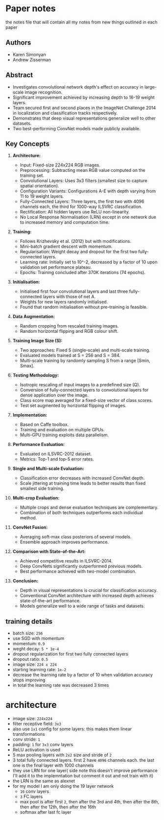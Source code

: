 # Paper notes
the notes file that will contain all my notes from new things outlined in each paper

## Authors
- Karen Simonyan
- Andrew Zisserman

## Abstract
- Investigates convolutional network depth's effect on accuracy in large-scale image recognition.
- Significant improvement achieved by increasing depth to 16-19 weight layers.
- Team secured first and second places in the ImageNet Challenge 2014 in localization and classification tracks respectively.
- Demonstrates that deep visual representations generalize well to other datasets.
- Two best-performing ConvNet models made publicly available.

## Key Concepts
1. **Architecture:** 
   - Input: Fixed-size 224x224 RGB images.
   - Preprocessing: Subtracting mean RGB value computed on the training set.
   - Convolutional Layers: Uses 3x3 filters (smallest size to capture spatial orientation).
   - Configuration Variants: Configurations A-E with depth varying from 11 to 19 weight layers.
   - Fully-Connected Layers: Three layers, the first two with 4096 channels each, the third for 1000-way ILSVRC classification.
   - Rectification: All hidden layers use ReLU non-linearity.
   - No Local Response Normalisation (LRN) except in one network due to increased memory and computation time.

2. **Training:**
   - Follows Krizhevsky et al. (2012) but with modifications.
   - Mini-batch gradient descent with momentum.
   - Regularisation: Weight decay and dropout for the first two fully-connected layers.
   - Learning rate: Initially set to 10^-2, decreased by a factor of 10 upon validation set performance plateau.
   - Epochs: Training concluded after 370K iterations (74 epochs).

3. **Initialisation:**
   - Initialised first four convolutional layers and last three fully-connected layers with those of net A.
   - Weights for new layers randomly initialised.
   - Found that random initialisation without pre-training is feasible.

4. **Data Augmentation:**
   - Random cropping from rescaled training images.
   - Random horizontal flipping and RGB colour shift.

5. **Training Image Size (S):**
   - Two approaches: Fixed S (single-scale) and multi-scale training.
   - Evaluated models trained at S = 256 and S = 384.
   - Multi-scale training by randomly sampling S from a range [Smin, Smax].

6. **Testing Methodology:**
   - Isotropic rescaling of input images to a predefined size (Q).
   - Conversion of fully-connected layers to convolutional layers for dense application over the image.
   - Class score map averaged for a fixed-size vector of class scores.
   - Test set augmented by horizontal flipping of images.

7. **Implementation:**
   - Based on Caffe toolbox.
   - Training and evaluation on multiple GPUs.
   - Multi-GPU training exploits data parallelism.

8. **Performance Evaluation:**
   - Evaluated on ILSVRC-2012 dataset.
   - Metrics: Top-1 and top-5 error rates.

9. **Single and Multi-scale Evaluation:**
   - Classification error decreases with increased ConvNet depth.
   - Scale jittering at training time leads to better results than fixed smallest side training.

10. **Multi-crop Evaluation:**
    - Multiple crops and dense evaluation techniques are complementary.
    - Combination of both techniques outperforms each individual method.

11. **ConvNet Fusion:**
    - Averaging soft-max class posteriors of several models.
    - Ensemble approach improves performance.

12. **Comparison with State-of-the-Art:**
    - Achieved competitive results in ILSVRC-2014.
    - Deep ConvNets significantly outperformed previous models.
    - Best performance achieved with two-model combination.

13. **Conclusion:**
    - Depth in visual representations is crucial for classification accuracy.
    - Conventional ConvNet architecture with increased depth achieves state-of-the-art performance.
    - Models generalize well to a wide range of tasks and datasets.


## training details
- batch size: `256`
- use SGD with momentum
- momentum: `0.9`
- weght decay: `5 * 1e-4`
- dropout regularization for first two fully connected layers
- dropout ratio: `0.5`
- image size: `224 x 224`
- starting learning rate: `1e-2`
- decrease the learning rate by a factor of 10 when validation accuracy stops improving
- in total the learning rate was decreased 3 times
  
# architecture
- image size: `224x224`
- filter receptive field: `3x3`
- also use `1x1` config for some layers: this makes them linear transformations
- conv stride: `1`
- padding: `1` for `3x3` conv layers
- ReLU activation is used
- 5 max pooling layers with `2x2` size and stride of `2`
- 3 total fully connected layers. first 2 have `4096` channels each. the last one is the final layer with 1000 channels
- they use LRN for one layer( side note this doesn't improve performance I'll add it to the implemntation but comment it out and not train with it)
- the LRN is the same as alexnet
- for my model I am only doing the 19 layer network
    - `16` conv layers
    - `3` FC layers
    - max pool is after first `2`, then after the 3rd and 4th, then after the 8th, then after the 12th, then after the 16th
    - softmax after last fc layer